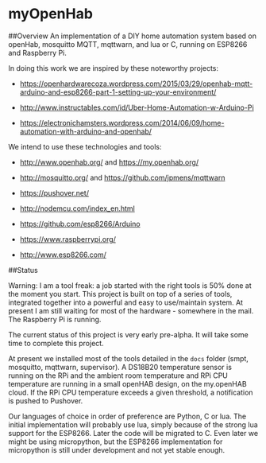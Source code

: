 # myOpenHab

##Overview
An implementation of a DIY home automation system based on openHab, mosquitto MQTT, mqttwarn, and lua or C, running on ESP8266 and Raspberry Pi.

In doing this work we are inspired by these noteworthy projects:

- <https://openhardwarecoza.wordpress.com/2015/03/29/openhab-mqtt-arduino-and-esp8266-part-1-setting-up-your-environment/>

- <http://www.instructables.com/id/Uber-Home-Automation-w-Arduino-Pi>

- <https://electronichamsters.wordpress.com/2014/06/09/home-automation-with-arduino-and-openhab/>

We intend to use these technologies and tools:

- <http://www.openhab.org/> and <https://my.openhab.org/>

- <http://mosquitto.org/> and <https://github.com/jpmens/mqttwarn>

- <https://pushover.net/>

- <http://nodemcu.com/index_en.html>

- <https://github.com/esp8266/Arduino>

- <https://www.raspberrypi.org/>

- <http://www.esp8266.com/>


##Status

Warning: I am a tool freak: a job started with the right tools is 50% done at the moment you start.  This project is built on top of a series of  tools, integrated together into a powerful and easy to use/maintain system.  At present I am still waiting for most of the hardware - somewhere in the mail.  The Raspberry Pi is running. 

The current status of this project is very early pre-alpha.  It will take some time to complete this project.

At present we installed most of the tools detailed in the `docs` folder (smpt, mosquitto, mqttwarn, supervisor). A DS18B20 temperature sensor is running on the RPi and the ambient room temperature and RPi CPU temperature are running in a small openHAB design, on the my.openHAB cloud.
If the RPi CPU temperature exceeds a given threshold, a notification is pushed to Pushover.

Our languages of choice in order of preference are Python, C or lua.  The initial implementation will probably use lua, simply because of the strong lua support for the ESP8266.  Later the code will be migrated to C. Even later we might be using micropython, but the ESP8266 implementation for micropython is still under development and not yet stable enough.



  
